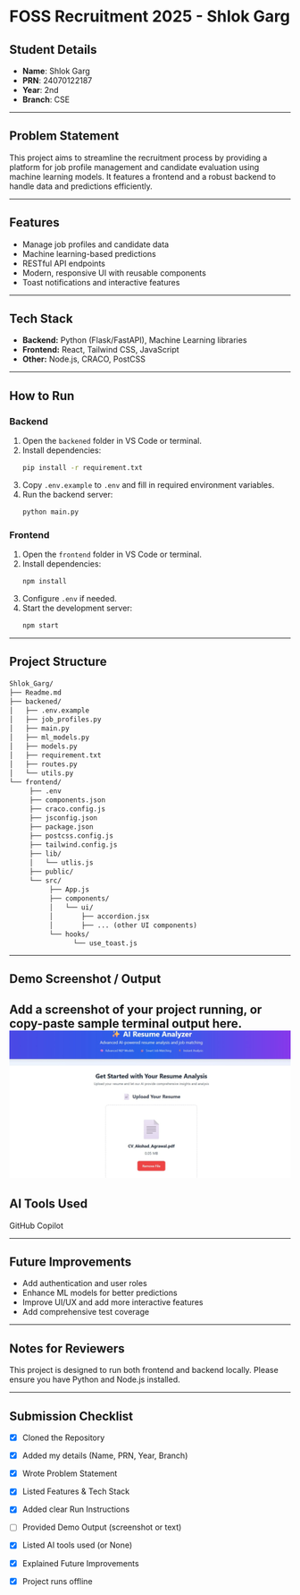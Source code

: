 # FOSS Recruitment 2025 - Shlok Garg

## Student Details
- **Name**: Shlok Garg  
- **PRN**: 24070122187 
- **Year**: 2nd
- **Branch**: CSE

---

## Problem Statement
This project aims to streamline the recruitment process by providing a platform for job profile management and candidate evaluation using machine learning models. It features a  frontend and a robust backend to handle data and predictions efficiently.

---

## Features
- Manage job profiles and candidate data
- Machine learning-based predictions
- RESTful API endpoints
- Modern, responsive UI with reusable components
- Toast notifications and interactive features

---

## Tech Stack
- **Backend:** Python (Flask/FastAPI), Machine Learning libraries
- **Frontend:** React, Tailwind CSS, JavaScript
- **Other:** Node.js, CRACO, PostCSS

---

## How to Run

### Backend
1. Open the `backened` folder in VS Code or terminal.
2. Install dependencies:
	```sh
	pip install -r requirement.txt
	```
3. Copy `.env.example` to `.env` and fill in required environment variables.
4. Run the backend server:
	```sh
	python main.py
	```

### Frontend
1. Open the `frontend` folder in VS Code or terminal.
2. Install dependencies:
	```sh
	npm install
	```
3. Configure `.env` if needed.
4. Start the development server:
	```sh
	npm start
	```

---

## Project Structure

```
Shlok_Garg/
├── Readme.md
├── backened/
│   ├── .env.example
│   ├── job_profiles.py
│   ├── main.py
│   ├── ml_models.py
│   ├── models.py
│   ├── requirement.txt
│   ├── routes.py
│   └── utils.py
└── frontend/
	 ├── .env
	 ├── components.json
	 ├── craco.config.js
	 ├── jsconfig.json
	 ├── package.json
	 ├── postcss.config.js
	 ├── tailwind.config.js
	 ├── lib/
	 │   └── utlis.js
	 ├── public/
	 └── src/
		  ├── App.js
		  ├── components/
		  │   └── ui/
		  │       ├── accordion.jsx
		  │       ├── ... (other UI components)
		  └── hooks/
				└── use_toast.js
```

---

## Demo Screenshot / Output
Add a screenshot of your project running, or copy-paste sample terminal output here.
![alt text](image.png)
---

## AI Tools Used
GitHub Copilot

---

## Future Improvements
- Add authentication and user roles
- Enhance ML models for better predictions
- Improve UI/UX and add more interactive features
- Add comprehensive test coverage

---

## Notes for Reviewers
This project is designed to run both frontend and backend locally. Please ensure you have Python and Node.js installed.

---

## Submission Checklist 
- [x] Cloned the Repository 
- [x] Added my details (Name, PRN, Year, Branch)  
- [x] Wrote Problem Statement  
- [x] Listed Features & Tech Stack  
- [x] Added clear Run Instructions  
- [ ] Provided Demo Output (screenshot or text)  
- [x] Listed AI tools used (or None)  
- [x] Explained Future Improvements  
- [x] Project runs offline

